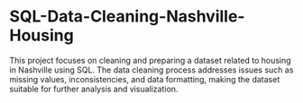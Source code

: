 # SQL-Data-Cleaning-Nashville-Housing
This project focuses on cleaning and preparing a dataset related to housing in Nashville using SQL. The data cleaning process addresses issues such as missing values, inconsistencies, and data formatting, making the dataset suitable for further analysis and visualization.
